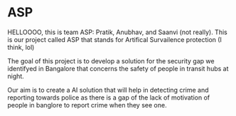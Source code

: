 # ASP

HELLOOOO, this is team ASP: Pratik, Anubhav, and Saanvi (not really). This is our project called ASP that stands for Artifical Survailence protection (I think, lol)

The goal of this project is to develop a solution for the security gap we identifyed in Bangalore that concerns the safety of people in transit hubs at night. 

Our aim is to create a AI solution that will help in detecting crime and reporting towards police as there is a gap of the lack of motivation of people in banglore to report crime when they see one. 
